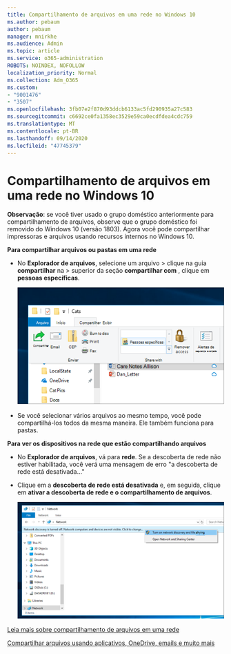 ```yaml
---
title: Compartilhamento de arquivos em uma rede no Windows 10
ms.author: pebaum
author: pebaum
manager: mnirkhe
ms.audience: Admin
ms.topic: article
ms.service: o365-administration
ROBOTS: NOINDEX, NOFOLLOW
localization_priority: Normal
ms.collection: Adm_O365
ms.custom:
- "9001476"
- "3507"
ms.openlocfilehash: 3fb07e2f870d93ddcb6133ac5fd290935a27c583
ms.sourcegitcommit: c6692ce0fa1358ec3529e59ca0ecdfdea4cdc759
ms.translationtype: MT
ms.contentlocale: pt-BR
ms.lasthandoff: 09/14/2020
ms.locfileid: "47745379"
---
```

# <a name="file-sharing-over-a-network-in-windows-10"></a>Compartilhamento de arquivos em uma rede no Windows 10

**Observação**: se você tiver usado o grupo doméstico anteriormente para compartilhamento de arquivos, observe que o grupo doméstico foi removido do Windows 10 (versão 1803). Agora você pode compartilhar impressoras e arquivos usando recursos internos no Windows 10.

**Para compartilhar arquivos ou pastas em uma rede**

- No **Explorador de arquivos**, selecione um arquivo > clique na guia **compartilhar** na > superior da seção **compartilhar com** , clique em **pessoas específicas**.

    ![Compartilhar um arquivo com pessoas específicas.](media/share-with-specific-people.png)
          
- Se você selecionar vários arquivos ao mesmo tempo, você pode compartilhá-los todos da mesma maneira. Ele também funciona para pastas.

**Para ver os dispositivos na rede que estão compartilhando arquivos**

- No **Explorador de arquivos**, vá para **rede**. Se a descoberta de rede não estiver habilitada, você verá uma mensagem de erro "a descoberta de rede está desativada..."

- Clique em a **descoberta de rede está desativada** e, em seguida, clique em **ativar a descoberta de rede e o compartilhamento de arquivos**.

    ![Ative a descoberta de rede e o compartilhamento de arquivos.](media/turn-on-network-discovery.png)

[Leia mais sobre compartilhamento de arquivos em uma rede](https://support.microsoft.com/help/4092694/windows-10-file-sharing-over-a-network)

[Compartilhar arquivos usando aplicativos, OneDrive, emails e muito mais](https://support.microsoft.com/help/4027674/windows-10-share-files-in-file-explorer)
